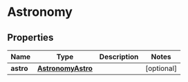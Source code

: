 
# Astronomy

## Properties
Name | Type | Description | Notes
------------ | ------------- | ------------- | -------------
**astro** | [**AstronomyAstro**](AstronomyAstro.md) |  |  [optional]



